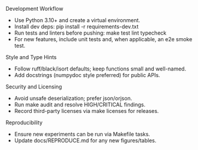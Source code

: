 Development Workflow

- Use Python 3.10+ and create a virtual environment.
- Install dev deps: pip install -r requirements-dev.txt
- Run tests and linters before pushing: make test lint typecheck
- For new features, include unit tests and, when applicable, an e2e smoke test.

Style and Type Hints

- Follow ruff/black/isort defaults; keep functions small and well-named.
- Add docstrings (numpydoc style preferred) for public APIs.

Security and Licensing

- Avoid unsafe deserialization; prefer json/orjson.
- Run make audit and resolve HIGH/CRITICAL findings.
- Record third-party licenses via make licenses for releases.

Reproducibility

- Ensure new experiments can be run via Makefile tasks.
- Update docs/REPRODUCE.md for any new figures/tables.


